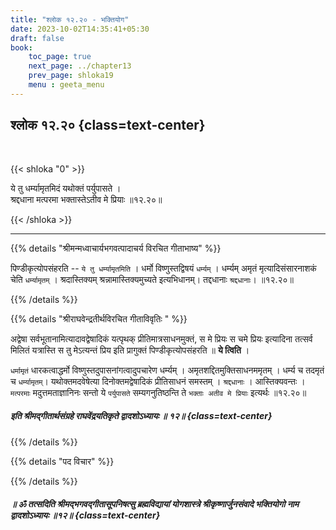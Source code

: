 ```yaml
---
title: "श्लोक १२.२० - भक्तियोग"
date: 2023-10-02T14:35:41+05:30
draft: false
book:
    toc_page: true
    next_page: ../chapter13
    prev_page: shloka19
    menu : geeta_menu
---
```




## श्लोक १२.२० {class=text-center}

<br/>

{{< shloka  "0"  >}}

ये तु धर्म्यामृतमिदं यथोक्तं पर्युपासते ।   
श्रद्दधाना मत्परमा भक्तास्तेऽतीव मे प्रियाः ॥१२.२०॥

{{< /shloka >}}

---


{{% details "श्रीमन्मध्वाचार्यभगवत्पादाचर्य विरचित  गीताभाष्य" %}}

पिण्डीकृत्योपसंहरति -- `ये तु धर्म्यामृतमिति` । 
धर्मो विष्णुस्तद्विषयं `धर्म्यम्` । धर्म्यम् अमृतं मृत्यादिसंसारनाशकं 
चेति `धर्म्यामृतम्` । श्रदास्तिक्यम् श्रन्नामास्तिक्यमुच्यते इत्यभिधानम्। 
तद्दधानाः `श्रद्दधानाः`। ॥१२.२०॥

{{% /details %}}



{{% details "श्रीराघवेन्द्रतीर्थविरचित गीताविवृतिः " %}}

अद्वेषा सर्वभूतानामित्यादावद्वेषादिकं यत्पृथक्‌ प्रीतिमात्रसाधनमुक्तं, 
स मे प्रियः स चमे प्रियः इत्यादिना तत्सर्व मिलितं यत्रास्ति स तु 
मेऽत्यन्तं प्रिय इति प्रागुक्तं पिण्डीकृत्योपसंहरति ॥ **ये त्विति** ।   

`धर्मामृतं` धारकत्वाद्धर्मो विष्णुस्तदुपासनांगत्वादुपचारेण धर्म्यम्‌ । 
अमृतशद्दितमुक्तिसाधनममृतम्‌ । धर्म्य च तदमृतं च `धर्म्यामृतम्‌`। 
यथोक्तमदवेषेत्या दिनोक्तमद्वेषादिकं प्रीतिसाधनं समस्तम्‌ । `श्रद्दधानाः` । आस्तिक्यवन्तः । `मत्परमाः` मदुत्तमताज्ञानिनः सन्तो ये
`पर्युपासते` सम्यगनुतिष्ठन्ति ते `भक्ताः अतीव मे प्रियाः` इत्यर्थः ॥१२.२०॥

#####  इति श्रीमद्गीतार्थसंग्रहे राघवेंद्रयतिकृते द्वादशोऽध्यायः ॥ १२॥ {class=text-center}

{{% /details %}}



{{% details "पद विचार" %}}


{{% /details %}}

##### ॥ ॐ तत्सदिति श्रीमद्भगवद्गीतासूपनिषत्सु ब्रह्मविद्यायां योगशास्त्रे श्रीकृष्णार्जुनसंवादे भक्तियोगो नाम द्वादशोऽध्यायः ॥१२॥  {class=text-center}